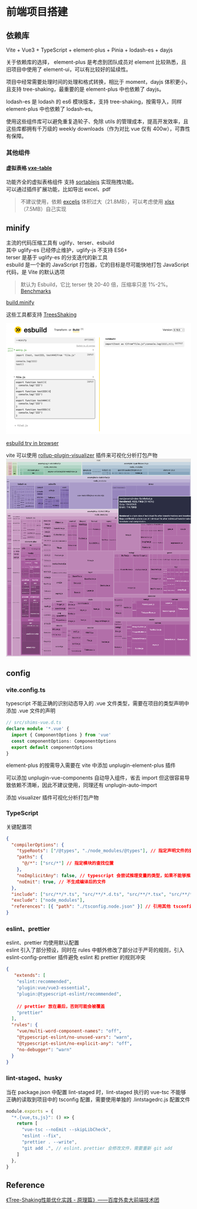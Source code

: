 # 前端项目搭建

## 依赖库
Vite + Vue3 + TypeScript + element-plus + Pinia + lodash-es + dayjs 

关于依赖库的选择， element-plus 是考虑到团队成员对 element 比较熟悉，且旧项目中使用了 element-ui，可以有比较好的延续性。

项目中经常需要处理时间的处理和格式转换，相比于 moment，dayjs 体积更小，且支持 tree-shaking，最重要的是 element-plus 中也依赖了 dayjs。

lodash-es 是 lodash 的 es6 模块版本，支持 tree-shaking，按需导入，同样 element-plus 中也依赖了 lodash-es。

使用这些组件库可以避免重复造轮子、免除 utils 的管理成本，提高开发效率，且这些库都拥有千万级的 weekly downloads（作为对比 vue 仅有 400w），可靠性有保障。

### 其他组件

#### 虚拟表格  [vxe-table](https://www.npmjs.com/package/vxe-table)  
功能齐全的虚拟表格组件 
支持 [sortablejs](https://www.npmjs.com/package/sortablejs) 实现拖拽功能。   
可以通过插件扩展功能，比如导出 excel、pdf  
  > 不建议使用，依赖 [exceljs](https://www.npmjs.com/package/exceljs) 体积过大（21.8MB），可以考虑使用 [xlsx](https://www.npmjs.com/package/xlsx)（7.5MB）自己实现  



## minify

主流的代码压缩工具有 uglify、terser、esbuild  
其中 uglify-es 已经停止维护，uglify-js 不支持 ES6+  
terser 是基于 uglify-es 的分支迭代的新工具  
esbuild 是一个新的 JavaScript 打包器，它的目标是尽可能快地打包 JavaScript 代码，是 Vite 的默认选项

> 默认为 Esbuild，它比 terser 快 20-40 倍，压缩率只差 1%-2%。[Benchmarks](https://github.com/privatenumber/minification-benchmarks)

[build.minify](https://cn.vitejs.dev/config/build-options.html#build-minify)

这些工具都支持 [TreesShaking](https://developer.mozilla.org/zh-CN/docs/Glossary/Tree_shaking)

![esbuild demo](image.png)

[esbuild try in browser](https://esbuild.github.io/try/)

vite 可以使用 [rollup-plugin-visualizer](https://www.npmjs.com/package/rollup-plugin-visualizer) 插件来可视化分析打包产物
![Alt text](image-1.png)

## config
### vite.config.ts
typescript 不能正确的识别动态导入的 .vue 文件类型，需要在项目的类型声明中添加 .vue 文件的声明

```ts
// src/shims-vue.d.ts
declare module '*.vue' {
  import { ComponentOptions } from 'vue'
  const componentOptions: ComponentOptions
  export default componentOptions
}
```

element-plus 的按需导入需要在 vite 中添加 unplugin-element-plus 插件

可以添加 unplugin-vue-components 自动导入组件，省去 import 但这很容易导致依赖不清晰，因此不建议使用，同理还有 unplugin-auto-import

添加 visualizer 插件可视化分析打包产物

### TypeScript
关键配置项
```json
{
  "compilerOptions": {
    "typeRoots": ["/@types", "./node_modules/@types"], // 指定声明文件的查找位置
    "paths": {
      "@/*": ["src/*"] // 指定模块的查找位置
    },
    "noImplicitAny": false, // typescript 会尝试推理变量的类型，如果不能够推理出来则会降隐式级为 any 类型，这个配置项可以禁止隐式的 any 类型，配置为 true 时，降级为 any 时会报错
    "noEmit": true, // 不生成编译后的文件
  },
  "include": ["src/**/*.ts", "src/**/*.d.ts", "src/**/*.tsx", "src/**/*.vue"],
  "exclude": ["node_modules"],
  "references": [{ "path": "./tsconfig.node.json" }] // 引用其他 tsconfig.json
}
```

### eslint、prettier
eslint、prettier 均使用默认配置  
eslint 引入了部分预设，同时在 rules 中额外修改了部分过于严苛的规则，引入 eslint-config-prettier 插件避免 eslint 和 prettier 的规则冲突

```json
{
   "extends": [
    "eslint:recommended",
    "plugin:vue/vue3-essential",
    "plugin:@typescript-eslint/recommended",

    // prettier 放在最后，否则可能会被覆盖
    "prettier"
  ],
  "rules": {
    "vue/multi-word-component-names": "off",
    "@typescript-eslint/no-unused-vars": "warn",
    "@typescript-eslint/no-explicit-any": "off",
    "no-debugger": "warn"
  }
}
```

### lint-staged、husky
当在 package.json 中配置 lint-staged 时，lint-staged 执行的 vue-tsc 不能够正确的读取到项目中的 tsconfig 配置，需要使用单独的 .lintstagedrc.js 配置文件

```js
module.exports = {
  "*.{vue,ts,js}": () => {
    return [
      "vue-tsc --noEmit --skipLibCheck", 
      "eslint --fix",
      "prettier . --write",
      "git add .", // eslint、prettier 会修改文件，需要重新 git add
    ]
  },
}

```

## Reference

[《Tree-Shaking性能优化实践 - 原理篇》——百度外卖大前端技术团](https://juejin.cn/post/6844903544756109319?from=search-suggest#heading-0)
